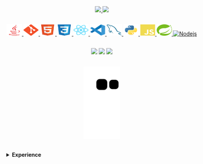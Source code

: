 <div align="center">
   <a href="https://github.com/insivam">
   <img height="150em" src="https://github-readme-stats.vercel.app/api?username=insivam&show_icons=true&theme=dracula&include_all_commits=true&hide_border=true&layout=compact&hide=issues,contribs&bg_color=00000000"/>
   <img height="160em" src="https://github-readme-stats.vercel.app/api/top-langs/?username=insivam&layout=compact&langs_count=7&hide_border=true&theme=dracula&bg_color=00000000&langs_count=6"/>
  
</div>
  
 ##
 
<div align="center">
    <img alt="Java" height="30" width="40" src="https://raw.githubusercontent.com/devicons/devicon/master/icons/java/java-plain.svg">
    <img alt="Git" height="30" width="40" src="https://raw.githubusercontent.com/devicons/devicon/master/icons/git/git-original.svg">
    <img alt="HTML" height="30" width="40" src="https://raw.githubusercontent.com/devicons/devicon/master/icons/html5/html5-original.svg">
    <img alt="CSS" height="30" width="40" src="https://raw.githubusercontent.com/devicons/devicon/master/icons/css3/css3-original.svg">
    <img alt="React" height="30" width="40" src="https://raw.githubusercontent.com/devicons/devicon/master/icons/react/react-original.svg">
    <img alt="VScode" height="30" width="40" src="https://raw.githubusercontent.com/devicons/devicon/master/icons/vscode/vscode-original.svg">
    <img alt="MySQL" height="30" width="40" src="https://raw.githubusercontent.com/devicons/devicon/master/icons/mysql/mysql-plain.svg">  
    <img alt="Python" height="30" width="40" src="https://raw.githubusercontent.com/devicons/devicon/master/icons/python/python-original.svg">
    <img alt="Js" height="30" width="40" src="https://raw.githubusercontent.com/devicons/devicon/master/icons/javascript/javascript-plain.svg">
    <img alt="Spring" height="30" width="40" src="https://raw.githubusercontent.com/devicons/devicon/master/icons/spring/spring-original.svg">
    <img alt="Nodejs" height="30" width="40" src="https://cdn.worldvectorlogo.com/logos/nodejs-icon.svg">
</div>
     
##
 
  <p align="center">
 <a href="https://www.linkedin.com/in/vitor-edsr/" target="_blank"><img src="https://img.shields.io/badge/-LinkedIn-%230077B5?style=for-the-badge&logo=linkedin&logoColor=white" target="_blank"></a>
  <a href = "mailto:vitor.edsr@gmail.com"><img src="https://img.shields.io/badge/-Gmail-%23333?style=for-the-badge&logo=gmail&logoColor=white" target="_blank"></a>
  <a href="https://discordapp.com/users/507330590467424257" target="_blank"><img src="https://img.shields.io/badge/Discord-7289DA?style=for-the-badge&logo=discord&logoColor=white" target="_blank"></a>
</p>
 <div align="center"> 
  
  ##

![Snake animation](https://github.com/Insivam/Insivam/blob/output/github-contribution-grid-snake.svg)
  
 ##
 
<details align="left"/>
   <summary><b>Experience</b></summary>
   <br/>
    
[<img align="left" height="94px" width="94px" alt="Generation" target="_blank" src="https://i.imgur.com/hCMyZKz.png"/>](https://brazil.generation.com.br/)
**Full Stack Developer** \
[**Generation**](https://brazil.generation.org/) • BootCamp \
Languages & Technologies: `React JS`, `Java`, `Spring`, `HTML`, `CSS`, `Git`, `MySQL`  \
Featured Projects: [Discoleta](https://github.com/Discoleta) & [Magister](https://github.com/insivam/Magister)
</details>
